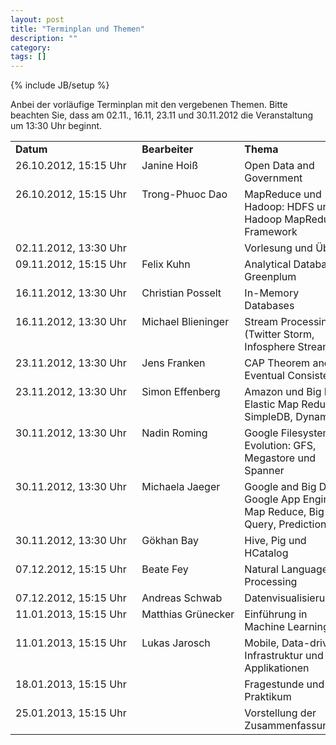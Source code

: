 ```yaml
---
layout: post
title: "Terminplan und Themen"
description: ""
category: 
tags: []
---
```

{% include JB/setup %}

Anbei der vorläufige Terminplan mit den vergebenen Themen. Bitte beachten Sie, dass am 02.11., 16.11, 23.11 und 30.11.2012 die 
Veranstaltung um 13:30 Uhr beginnt.

<table>
	<tr>
		<td><strong>Datum</strong></td>
		<td><strong>Bearbeiter</strong></td>
		<td><strong>Thema</strong></td>
	</tr>
<tr><td style="white-space:nowrap;vertical-align:top;">26.10.2012, 15:15 Uhr&nbsp;&nbsp;</td><td style="white-space:nowrap;vertical-align:top;">Janine Hoiß           </td><td>Open Data and Government                                   </td></tr>
<tr><td style="white-space:nowrap;vertical-align:top;">26.10.2012, 15:15 Uhr            </td><td style="white-space:nowrap;vertical-align:top;">Trong-Phuoc Dao       </td><td>MapReduce und Hadoop: HDFS und Hadoop MapReduce Framework  </td></tr>
<tr><td style="white-space:nowrap;vertical-align:top;">02.11.2012, 13:30 Uhr            </td><td style="white-space:nowrap;vertical-align:top;"> </td><td>Vorlesung und Übung </td></tr>
<!--tr><td style="white-space:nowrap;vertical-align:top;">09.11.2012, 15:15 Uhr            </td><td style="white-space:nowrap;vertical-align:top;">Artur Lutz            </td><td>Hadoop 2.0: Yarn                                           </td></tr-->
<tr><td style="white-space:nowrap;vertical-align:top;">09.11.2012, 15:15 Uhr            </td><td style="white-space:nowrap;vertical-align:top;">Felix Kuhn            </td><td>Analytical Databases: Greenplum                            </td></tr>
<tr><td style="white-space:nowrap;vertical-align:top;">16.11.2012, 13:30 Uhr            </td><td style="white-space:nowrap;vertical-align:top;">Christian Posselt     </td><td>In-Memory Databases                                        </td></tr>
<tr><td style="white-space:nowrap;vertical-align:top;">16.11.2012, 13:30 Uhr            </td><td style="white-space:nowrap;vertical-align:top;">Michael Blieninger    </td><td>Stream Processing (Twitter Storm, Infosphere Streams)      </td></tr>
<tr><td style="white-space:nowrap;vertical-align:top;">23.11.2012, 13:30 Uhr            </td><td style="white-space:nowrap;vertical-align:top;">Jens Franken          </td><td>CAP Theorem and Eventual Consistency                       </td></tr>
<tr><td style="white-space:nowrap;vertical-align:top;">23.11.2012, 13:30 Uhr            </td><td style="white-space:nowrap;vertical-align:top;">Simon Effenberg       </td><td>Amazon und Big Data: Elastic Map Reduce, SimpleDB, DynamoDB</td></tr>
<tr><td style="white-space:nowrap;vertical-align:top;">30.11.2012, 13:30 Uhr            </td><td style="white-space:nowrap;vertical-align:top;">Nadin Roming          </td><td>Google 
Filesystem Evolution: GFS, Megastore und Spanner    </td></tr>
<tr><td style="white-space:nowrap;vertical-align:top;">30.11.2012, 13:30 Uhr            </td><td style="white-space:nowrap;vertical-align:top;">Michaela Jaeger       </td><td>Google and Big Data: Google App Engine Map Reduce, Big Query, Prediction API</td></tr>
<tr><td style="white-space:nowrap;vertical-align:top;">30.11.2012, 13:30 Uhr            </td><td style="white-space:nowrap;vertical-align:top;">Gökhan Bay</td><td>Hive, Pig und HCatalog</td></tr>
<tr><td style="white-space:nowrap;vertical-align:top;">07.12.2012, 15:15 Uhr            </td><td style="white-space:nowrap;vertical-align:top;">Beate Fey             </td><td>Natural Language Processing                                </td></tr>
<tr><td style="white-space:nowrap;vertical-align:top;">07.12.2012, 15:15 Uhr            </td><td style="white-space:nowrap;vertical-align:top;">Andreas Schwab        </td><td>Datenvisualisierungen                                      </td></tr>
<tr><td style="white-space:nowrap;vertical-align:top;">11.01.2013, 15:15 Uhr            </td><td style="white-space:nowrap;vertical-align:top;">Matthias Grünecker    </td><td>Einführung in Machine Learning                             </td></tr>
<tr><td style="white-space:nowrap;vertical-align:top;">11.01.2013, 15:15 Uhr            </td><td style="white-space:nowrap;vertical-align:top;">Lukas Jarosch         </td><td>Mobile, Data-driven Infrastruktur und Applikationen        </td></tr>
<tr><td style="white-space:nowrap;vertical-align:top;">18.01.2013, 15:15 Uhr            </td><td style="white-space:nowrap;vertical-align:top;"> </td><td>Fragestunde und Praktikum</td></tr>
<tr><td style="white-space:nowrap;vertical-align:top;">25.01.2013, 15:15 Uhr            </td><td style="white-space:nowrap;vertical-align:top;"> </td><td>Vorstellung der Zusammenfassungen</td></tr>

</table>                                                                                                                           
